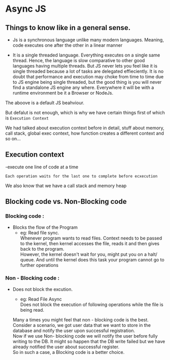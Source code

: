 # Async JS

## Things to know like in a general sense.

- Js is a synchronous language unlike many modern languages.
Meaning, code executes one after the other in a linear manner

- It is a single threaded language. Everything executes on a single same thread. Hence, the language is slow comparative to other good languages having multiple threads. But JS never lets you feel like it is single threaded because a lot of tasks are delegated effieciently. It is no doubt that performance and execution may choke from time to time due to JS engine being single threaded, but the good thing is you will never find a standalone JS engine any where. Everywhere it will be with a runtime environment be it a Browser or NodeJs.

The aboove is a default JS beahviour.

But defalut is not enough, which is why we have certain things first of which is `Execution Context` 

We had talked about execution context before in detail, stuff about memory, call stack, global exec context, how function creates a different context and so on...

## Execution context
-execute one line of code at a time

`Each operation waits for the last one to complete before ecxecution`

We also know that we have a call stack and memory heap


## Blocking code vs. Non-Blocking code

### Blocking code :

- Blocks the flow of the Program  
  - eg:  Read file sync.  
        Whenever program wants to read files. Context needs to be passed to the kernel, then kernel accesses the file, reads it and then gives back to the program.  
        However, the kernel doesn't wait for you, might put you on a halt/ queue. And until the kernel does this task your program cannot go to further operations

### Non - Blocking code :

- Does not block the excution.
  -  eg: Read File Async  
        Does not block the execution of following operations while the file is being read.

  Many a times you might feel that non - blocking code is the best. Consider a scenario, we got user data that we want to store in the database and notify the user upon successful registration.  
  Now if we use Non- blocking code we will notify the user before fully writing to the DB. It might so happen that the DB write failed but we have already notified the user about successful register.  
  So in such a case, a Blocking code is a better choice.  





    